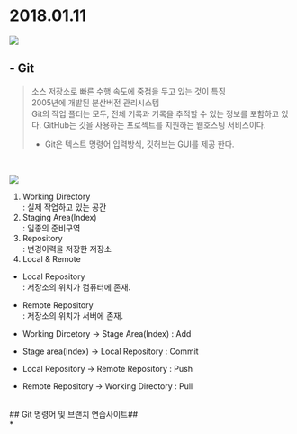 # 2018.01.11 #
![](http://ncc.phinf.naver.net/20151214_80/1450075067578A3Saj_JPEG/1.jpg?type=w646)
<br>
## - Git ##
> 소스 저장소로 빠른 수행 속도에 중점을 두고 있는 것이 특징<br>
> 2005년에 개발된 분산버전 관리시스템<br>
> Git의 작업 폴더는 모두, 전체 기록과 기록을 추적할 수 있는 정보를 포함하고 있다.
> GitHub는 깃을 사용하는 프로젝트를 지원하는 웹호스팅 서비스이다.
> * Git은 텍스트 명령어 입력방식, 깃허브는 GUI를 제공 한다.

<br>

![](http://onezeronull.com/files/2016/06/Git-data-transport-commands.png)
<br>

1. Working Directory<br>
: 실제 작업하고 있는 공간
2. Staging Area(Index)<br>
: 일종의 준비구역
3. Repository<br>
: 변경이력을 저장한 저장소
4. Local & Remote

- Local Repository<br>
: 저장소의 위치가 컴퓨터에 존재.<br>
- Remote Repository<br>
: 저장소의 위치가 서버에 존재.<br>

- Working Dircetory -> Stage Area(Index) : Add

- Stage area(Index) -> Local Repository : Commit

- Local Repository -> Remote Repository : Push

- Remote Repository -> Working Directory : Pull

<br>
## Git 명령어 및 브랜치 연습사이트##<br>
* <http://pcottle.github.io/learnGitBranching/>
